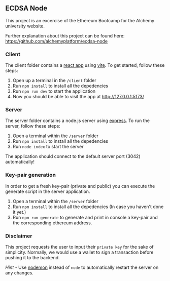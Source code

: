 ## ECDSA Node

This project is an excercise of the Ethereum Bootcamp for the Alchemy university website.

Further explanation about this project can be found here:
https://github.com/alchemyplatform/ecdsa-node

### Client

The client folder contains a [react app](https://reactjs.org/) using [vite](https://vitejs.dev/). To get started, follow these steps:

1. Open up a terminal in the `/client` folder
2. Run `npm install` to install all the depedencies
3. Run `npm run dev` to start the application
4. Now you should be able to visit the app at http://127.0.0.1:5173/

### Server

The server folder contains a node.js server using [express](https://expressjs.com/). To run the server, follow these steps:

1. Open a terminal within the `/server` folder
2. Run `npm install` to install all the depedencies
3. Run `node index` to start the server

The application should connect to the default server port (3042) automatically!

### Key-pair generation

In order to get a fresh key-pair (private and public) you can execute the generate script in the server application.

1. Open a terminal within the `/server` folder
2. Run `npm install` to install all the depedencies (In case you haven't done it yet.)
3. Run `npm run generate` to generate and print in console a key-pair and the corresponding ethereum address.

### Disclaimer

This project requests the user to input their `private key` for the sake of simplicity. Normally, we would use a wallet to sign a transaction before pushing it to the backend.

_Hint_ - Use [nodemon](https://www.npmjs.com/package/nodemon) instead of `node` to automatically restart the server on any changes.
